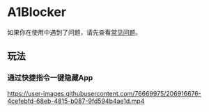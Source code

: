 # A1Blocker

如果你在使用中遇到了问题，请先查看[常见问题](https://github.com/flinteger/a1blocker/wiki/%E5%B8%B8%E8%A7%81%E9%97%AE%E9%A2%98)。

## 玩法

### 通过快捷指令一键隐藏App

https://user-images.githubusercontent.com/76669975/206916676-4cefebfd-68eb-4815-b087-9fd594b4ae1d.mp4

